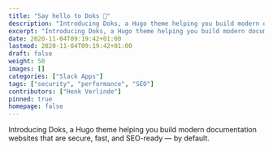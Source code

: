 ```yaml
---
title: "Say hello to Doks 👋"
description: "Introducing Doks, a Hugo theme helping you build modern documentation websites that are secure, fast, and SEO-ready — by default."
excerpt: "Introducing Doks, a Hugo theme helping you build modern documentation websites that are secure, fast, and SEO-ready — by default."
date: 2020-11-04T09:19:42+01:00
lastmod: 2020-11-04T09:19:42+01:00
draft: false
weight: 50
images: []
categories: ["Slack Apps"]
tags: ["security", "performance", "SEO"]
contributors: ["Henk Verlinde"]
pinned: true
homepage: false
---
```


Introducing Doks, a Hugo theme helping you build modern documentation websites that are secure, fast, and SEO-ready — by default.
